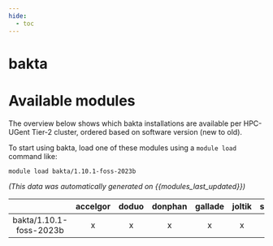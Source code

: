 ```yaml
---
hide:
  - toc
---
```


bakta
=====

# Available modules


The overview below shows which bakta installations are available per HPC-UGent Tier-2 cluster, ordered based on software version (new to old).

To start using bakta, load one of these modules using a `module load` command like:

```shell
module load bakta/1.10.1-foss-2023b
```

*(This data was automatically generated on {{modules_last_updated}})*  

| |accelgor|doduo|donphan|gallade|joltik|shinx|skitty|
| :---: | :---: | :---: | :---: | :---: | :---: | :---: | :---: |
|bakta/1.10.1-foss-2023b|x|x|x|x|x|x|x|
